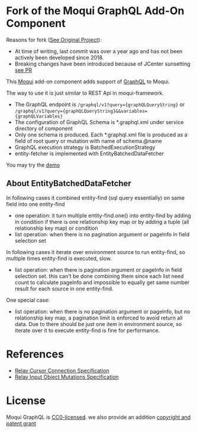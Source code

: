 # Fork of the Moqui GraphQL Add-On Component
Reasons for fork ([See Original Project](shendepu/moqui-graphql)):
- At time of writing, last commit was over a year ago and has not been actively been developed since 2018.
- Breaking changes have been introduced because of JCenter sunsetting [see PR](https://github.com/shendepu/moqui-graphql/pull/8)



This [Moqui](https://github.com/moqui/moqui-framework) add-on component adds support of [GraphQL](graphql.org) to Moqui. 

The way to use it is just similar to REST Api in moqui-framework. 

- The GraphQL endpoint is `/graphql/v1?query={graphQLQueryString}` or `/graphql/v1?query={graphQLQueryString}&&variables={graphQLVariables}` 
- The configuration of GraphQL Schema is *.graphql.xml under service directory of component
- Only one schema is produced. Each *.graphql.xml file is produced as a field of root query or mutation with name of schema.@name
- GraphQL execution strategy is BatchedExecutionStrategy
- entity-fetcher is implemented with EntityBatchedDataFetcher

You may try the [demo](https://github.com/shendepu/moqui-graphql-demo)

## About EntityBatchedDataFetcher

In following cases it combined entity-find (sql query essentially) on same field into one entity-find
- one operation: it turn multiple entity-find.one() into entity-find by adding in condition if there is one relationship key map or by adding a tuple (all relationship key map) or condition
- list operation: when there is no pagination argument or pageInfo in field selection set
 
In following cases it iterate over environment source to run entity-find, so multiple times entity-find is executed, slow.
- list operation: when there is pagination argument or pageInfo in field selection set. this can't be done combining them since each list need count to calculate pageInfo and impossible to equally get same number result for each source in one entity-find.

One special case:
- list operation: when there is no pagination argument or pageInfo, but no relationship key map, a pagination limit is enforced to avoid return all data. Due to there should be just one item in environment source, so iterate over it to execute entity-find is fine for performance. 

# References

- [Relay Cursor Connection Specification](https://facebook.github.io/relay/graphql/connections.htm)
- [Relay Input Object Mutations Specification](https://facebook.github.io/relay/graphql/mutations.htm)

# License

Moqui GraphQL is [CC0-licensed](./LICENSE.md). we also provide an addition [copyright and patent grant](./AUTHORS) 
